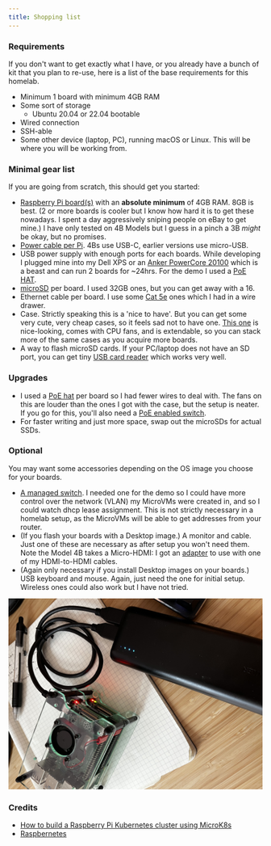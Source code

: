 ```yaml
---
title: Shopping list
---
```


### Requirements

If you don't want to get exactly what I have, or you already have a bunch of kit
that you plan to re-use, here is a list of the base requirements for this homelab.

- Minimum 1 board with minimum 4GB RAM
- Some sort of storage
	- Ubuntu 20.04 or 22.04 bootable
- Wired connection
- SSH-able
- Some other device (laptop, PC), running macOS or Linux. This will be where you
	will be working from.

### Minimal gear list

If you are going from scratch, this should get you started:

- [Raspberry Pi board(s)][4b] with an **absolute minimum** of 4GB RAM. 8GB is best.
	(2 or more boards is cooler but I know how hard it is to get these nowadays. I spent a day
	aggressively sniping people on eBay to get mine.)
	I have only tested on 4B Models but I guess in a pinch a 3B _might_ be okay, but
	no promises.
- [Power cable per Pi][usb-c]. 4Bs use USB-C, earlier versions use micro-USB.
- USB power supply with enough ports for each boards. While developing I plugged mine
	into my Dell XPS or an [Anker PowerCore 20100][anker] which is
	a beast and can run 2 boards for ~24hrs. For the demo I used a [PoE HAT][poe].
- [microSD][microsd] per board. I used 32GB ones, but you can get away with a 16.
- Ethernet cable per board. I use some [Cat 5e][ethernet] ones which I had in a wire drawer.
- Case. Strictly speaking this is a 'nice to have'. But you can get some very cute, very
	cheap cases, so it feels sad not to have one. [This one][case] is nice-looking,
	comes with CPU fans, and is extendable, so you can stack more of the same cases
	as you acquire more boards.
- A way to flash microSD cards. If your PC/laptop does not have an SD port, you can
	get tiny [USB card reader][sd-reader] which works very well.

### Upgrades
- I used a [PoE hat][poe] per board so I had fewer wires to deal with. The fans on this
	are louder than the ones I got with the case, but the setup is neater. If you go for this, you'll
	also need a [PoE enabled switch][switch].
- For faster writing and just more space, swap out the microSDs for actual SSDs.

### Optional
You may want some accessories depending on the OS image you choose for your boards.

- [A managed switch][m-switch]. I needed one for the demo so I could have more control over
	the network (VLAN) my MicroVMs were created in, and so I could watch dhcp lease assignment.
	This is not strictly necessary in a homelab setup, as the MicroVMs will be able to
	get addresses from your router.
- (If you flash your boards with a Desktop image.) A monitor and cable.
	Just one of these are necessary as after setup you won't need
	them. Note the Model 4B takes a Micro-HDMI: I got an [adapter][hdmi-adapter] to use with one
	of my HDMI-to-HDMI cables.
- (Again only necessary if you install Desktop images on your boards.)
	USB keyboard and mouse. Again, just need the one for initial setup. Wireless ones
	could also work but I have not tried.

![rig](/img/rig2.jpg)

### Credits

- [How to build a Raspberry Pi Kubernetes cluster using MicroK8s][ubuntu-tutorial]
- [Raspbernetes][raspbernetes]


[4b]: https://thepihut.com/collections/raspberry-pi-boards/products/raspberry-pi-4-model-b
[usb-c]: https://thepihut.com/collections/raspberry-pi-cables/products/usb-a-to-usb-c-cable-1m
[microsd]: https://thepihut.com/products/sandisk-microsd-card-class-10-a1
[anker]: https://www.amazon.co.uk/gp/product/B00VJSGT2A/ref=ppx_yo_dt_b_search_asin_title?ie=UTF8&psc=1
[poe]: https://thepihut.com/collections/raspberry-pi-hats/products/raspberry-pi-poe-plus-hat
[switch]: https://www.amazon.co.uk/gp/product/B076982FVC/ref=ppx_yo_dt_b_search_asin_title?ie=UTF8&th=1
[m-switch]: https://www.amazon.co.uk/gp/product/B08DVFMCK4/ref=ppx_yo_dt_b_asin_title_o00_s01?ie=UTF8&psc=1
[ethernet]: https://thepihut.com/products/rj45-cat5e-ethernet-lan-cable-2m-blue
[case]: https://thepihut.com/collections/raspberry-pi-cases/products/cluster-case-for-raspberry-pi
[sd-reader]: https://thepihut.com/collections/raspberry-pi-sd-cards-and-adapters/products/mini-usb-2-0-microsd-card-reader
[hdmi-adapter]: https://thepihut.com/collections/raspberry-pi-cables/products/hdmi-to-micro-hdmi-adapter-cable-160mm
[ubuntu-tutorial]: https://ubuntu.com/tutorials/how-to-kubernetes-cluster-on-raspberry-pi?&_ga=2.92060063.463304713.1653983297-30417302.1648472081#1-overview
[raspbernetes]: https://github.com/cloud-native-skunkworks/raspernetes
